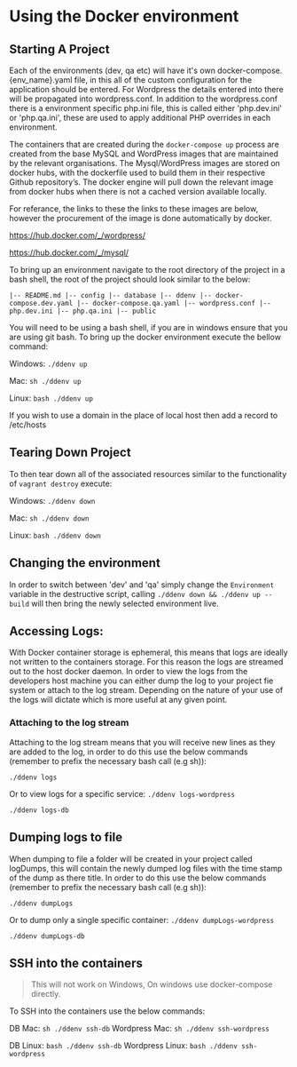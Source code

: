 # Using the Docker environment


## Starting A Project

Each of the environments (dev, qa etc) will have it's own docker-compose.{env_name}.yaml file, in this all of the custom configuration for the application should be entered. For Wordpress the details entered into there will be propagated into wordpress.conf. In addition to the wordpress.conf there is a environment specific php.ini file, this is called either 'php.dev.ini' or 'php.qa.ini', these are used to apply additional PHP overrides in each environment.

The containers that are created during the `docker-compose up` process are created from the base MySQL and WordPress images that are maintained by the relevant organisations. The Mysql/WordPress images are stored on docker hubs, with the dockerfile used to build them in their respective Github repository’s. The docker engine will pull down the relevant image from docker hubs when there is not a cached version available locally.

For referance, the links to these the links to these images are below, however the procurement of the image is done automatically by docker.

https://hub.docker.com/_/wordpress/

https://hub.docker.com/_/mysql/


To bring up an environment navigate to the root directory of the project in a bash shell, the root of the project should look similar to the below:

`|-- README.md
|-- config
|-- database
|-- ddenv
|-- docker-compose.dev.yaml
|-- docker-compose.qa.yaml
|-- wordpress.conf
|-- php.dev.ini
|-- php.qa.ini
|-- public
`

You will need to be using a bash shell, if you are in windows ensure that you are using git bash. To bring up the docker environment execute the bellow command:

Windows: `./ddenv up ` 

Mac: `sh ./ddenv up `

Linux: `bash ./ddenv up`

If you wish to use a domain in the place of local host then add a record to /etc/hosts

## Tearing Down Project

To then tear down all of the associated resources similar to the functionality of `vagrant destroy` execute:

Windows: `./ddenv down`

Mac: `sh ./ddenv down`

Linux: `bash ./ddenv down`
 

## Changing the environment

In order to switch between 'dev' and 'qa' simply change the `Environment` variable in the destructive script, calling  `./ddenv down && ./ddenv up --build` will then 
bring the newly selected environment live.

## Accessing Logs:

With Docker container storage is ephemeral, this means that logs are ideally not written to the containers storage. For this reason the logs are streamed out to the host docker daemon. In order to view the logs from the developers host machine you can either dump the log to your project fie system or attach to the log stream. Depending on the nature of your use of the logs will dictate which is more useful at any given point.

### Attaching to the log stream

Attaching to the log stream means that you will receive new lines as they are added to the log, in order to do this use the below commands (remember to prefix the necessary bash call (e.g sh)):

`./ddenv logs`

Or to view logs for a specific service:
`./ddenv logs-wordpress`

`./ddenv logs-db`

## Dumping logs to file

When dumping to file a folder will be created in your project called logDumps, this will contain the newly dumped log files with the time stamp of the dump as there title. In order to do this use the below commands (remember to prefix the necessary bash call (e.g sh)):

`./ddenv dumpLogs`

Or to dump only a single specific container:
`./ddenv dumpLogs-wordpress`

`./ddenv dumpLogs-db`


## SSH into the containers

> This will not work on Windows, On windows use docker-compose directly.

To SSH into the containers use the below commands:

DB Mac: `sh ./ddenv ssh-db`
Wordpress Mac: `sh ./ddenv ssh-wordpress`

DB Linux: `bash ./ddenv ssh-db`
Wordpress Linux: `bash ./ddenv ssh-wordpress`
